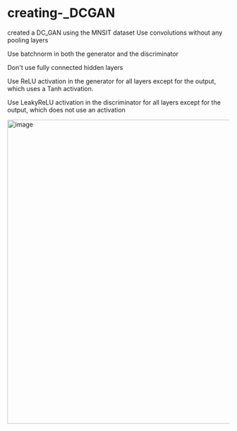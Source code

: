 # creating-_DCGAN
created a DC_GAN using the MNSIT dataset
Use convolutions without any pooling layers

Use batchnorm in both the generator and the discriminator

Don't use fully connected hidden layers

Use ReLU activation in the generator for all layers except for the output, which uses a Tanh activation.

Use LeakyReLU activation in the discriminator for all layers except for the output, which does not use an activation


<img width="688" alt="image" src="https://github.com/Nicole09999/creating-_DCGAN/assets/106644205/92712e87-4b83-4531-8ede-9b3fb4092eaa">
